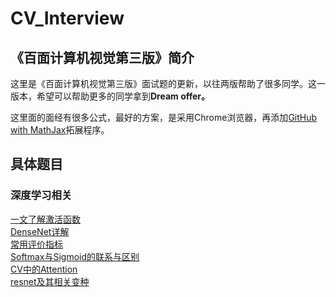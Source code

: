 # CV_Interview

## 《百面计算机视觉第三版》简介

这里是《百面计算机视觉第三版》面试题的更新，以往两版帮助了很多同学。这一版本，希望可以帮助更多的同学拿到**Dream offer。**

这里面的面经有很多公式，最好的方案，是采用Chrome浏览器，再添加[GitHub with MathJax](https://chrome.google.com/webstore/detail/github-with-mathjax/ioemnmodlmafdkllaclgeombjnmnbima/related)拓展程序。


## 具体题目
### 深度学习相关
[一文了解激活函数](./深度学习基础/激活函数.md)  
[DenseNet详解](./深度学习基础/DenseNet.md)  
[常用评价指标](./深度学习基础/常用指标.md)  
[Softmax与Sigmoid的联系与区别](./深度学习基础/sigmoid与softmax的区别与联系.md)  
[CV中的Attention](./深度学习基础/CV中的Attention.md)  
[resnet及其相关变种](./深度学习基础/resnet.md) 

